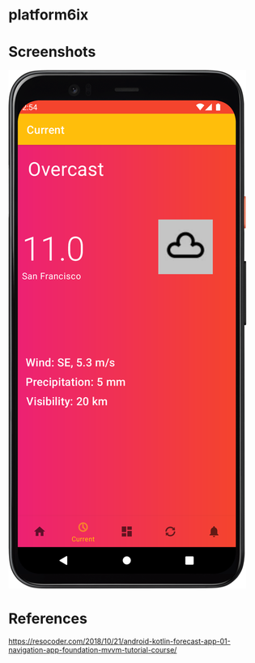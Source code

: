 # platform6ix


# Screenshots
![Screenshot 1](https://github.com/arunabhdas/platform6ix/blob/main/screenshots/screenshot_current_fragment_1.png)

# References

https://resocoder.com/2018/10/21/android-kotlin-forecast-app-01-navigation-app-foundation-mvvm-tutorial-course/


